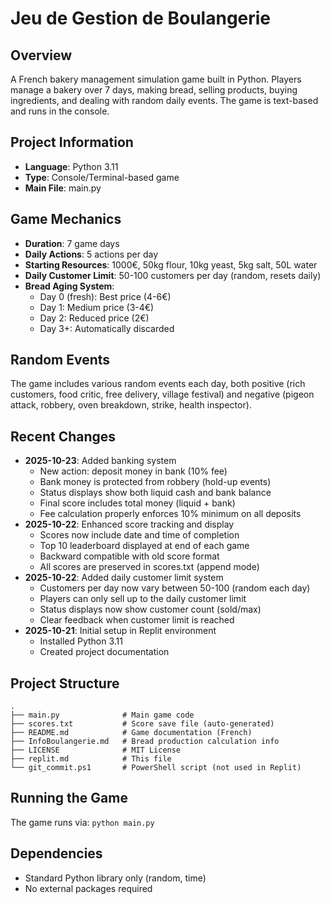 # Jeu de Gestion de Boulangerie

## Overview
A French bakery management simulation game built in Python. Players manage a bakery over 7 days, making bread, selling products, buying ingredients, and dealing with random daily events. The game is text-based and runs in the console.

## Project Information
- **Language**: Python 3.11
- **Type**: Console/Terminal-based game
- **Main File**: main.py

## Game Mechanics
- **Duration**: 7 game days
- **Daily Actions**: 5 actions per day
- **Starting Resources**: 1000€, 50kg flour, 10kg yeast, 5kg salt, 50L water
- **Daily Customer Limit**: 50-100 customers per day (random, resets daily)
- **Bread Aging System**: 
  - Day 0 (fresh): Best price (4-6€)
  - Day 1: Medium price (3-4€)
  - Day 2: Reduced price (2€)
  - Day 3+: Automatically discarded

## Random Events
The game includes various random events each day, both positive (rich customers, food critic, free delivery, village festival) and negative (pigeon attack, robbery, oven breakdown, strike, health inspector).

## Recent Changes
- **2025-10-23**: Added banking system
  - New action: deposit money in bank (10% fee)
  - Bank money is protected from robbery (hold-up events)
  - Status displays show both liquid cash and bank balance
  - Final score includes total money (liquid + bank)
  - Fee calculation properly enforces 10% minimum on all deposits
- **2025-10-22**: Enhanced score tracking and display
  - Scores now include date and time of completion
  - Top 10 leaderboard displayed at end of each game
  - Backward compatible with old score format
  - All scores are preserved in scores.txt (append mode)
- **2025-10-22**: Added daily customer limit system
  - Customers per day now vary between 50-100 (random each day)
  - Players can only sell up to the daily customer limit
  - Status displays now show customer count (sold/max)
  - Clear feedback when customer limit is reached
- **2025-10-21**: Initial setup in Replit environment
  - Installed Python 3.11
  - Created project documentation

## Project Structure
```
.
├── main.py              # Main game code
├── scores.txt           # Score save file (auto-generated)
├── README.md            # Game documentation (French)
├── InfoBoulangerie.md   # Bread production calculation info
├── LICENSE              # MIT License
├── replit.md            # This file
└── git_commit.ps1       # PowerShell script (not used in Replit)
```

## Running the Game
The game runs via: `python main.py`

## Dependencies
- Standard Python library only (random, time)
- No external packages required

